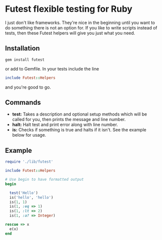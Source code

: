 # Futest flexible testing for Ruby

I just don't like frameworks. They're nice in the beginning until you want to do something there is not an option for. If you like to write scripts instead of tests, then these Futest helpers will give you just what you need.

## Installation
```
gem install futest
```
or add to Gemfile. In your tests include the line
```ruby
include Futest::Helpers
```
and you're good to go.

## Commands
- **test:** Takes a description and optional setup methods which will be called for you, then prints the message and line number.
- **halt:** Halt test and print error along with line number.
- **is:** Checks if something is true and halts if it isn't. See the example below for usage.

## Example

```ruby
require './lib/futest'

include Futest::Helpers

# Use begin to have formatted output
begin

  test('Hello')
  is('hello', 'hello')
  is(1, 1)
  is(1, :eq => 1)
  is(1, :lt => 2)
  is(1, :a? => Integer)

rescue => x
  e(x)
end
```
